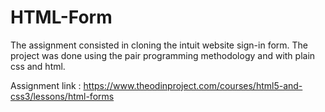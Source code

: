 # HTML-Form

The assignment consisted in cloning the intuit website sign-in form.
The project was done using the pair programming methodology and with plain css and html.

Assignment link : https://www.theodinproject.com/courses/html5-and-css3/lessons/html-forms

